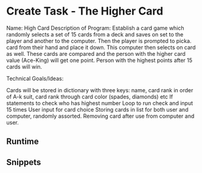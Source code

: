 # Create Task  - The Higher Card
Name: High Card Description of Program: Establish a card game which randomly selects a set of 15 cards from a deck and saves on set to the player and another to the computer. Then the player is prompted to picka. card from their hand and place it down. This computer then selects on card as well. These cards are compared and the person with the higher card value (Ace-King) will get one point. Person with the highest points after 15 cards will win.

Technical Goals/Ideas:

Cards will be stored in dictionary with three keys: name, card rank in order of A-k suit, card rank through card color (spades, diamonds) etc
If statements to check who has highest number
Loop to run check and input 15 times
User input for card choice
Storing cards in list for both user and computer, randomly assorted. Removing card after use from computer and user.


## Runtime 
## Snippets 
